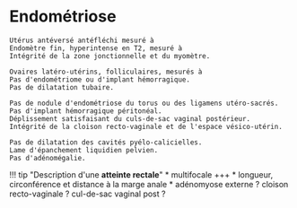 # Endométriose  

```
Utérus antéversé antéfléchi mesuré à 
Endomètre fin, hyperintense en T2, mesuré à
Intégrité de la zone jonctionnelle et du myomètre.

Ovaires latéro-utérins, folliculaires, mesurés à
Pas d'endométriome ou d'implant hémorragique.
Pas de dilatation tubaire.

Pas de nodule d'endométriose du torus ou des ligamens utéro-sacrés.
Pas d'implant hémorragique péritonéal.
Déplissement satisfaisant du culs-de-sac vaginal postérieur.
Intégrité de la cloison recto-vaginale et de l'espace vésico-utérin.

Pas de dilatation des cavités pyélo-calicielles.
Lame d'épanchement liquidien pelvien.
Pas d'adénomégalie.
```

!!! tip "Description d'une **atteinte rectale**"
    * multifocale +++
    * longueur, circonférence et distance à la marge anale
    * adénomyose externe ? cloison recto-vaginale ? cul-de-sac vaginal post ?